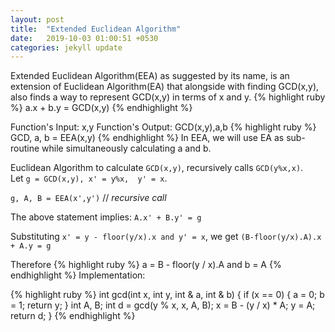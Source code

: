 ```yaml
---
layout: post
title:  "Extended Euclidean Algorithm"
date:   2019-10-03 01:00:51 +0530
categories: jekyll update
---
```


Extended Euclidean Algorithm(EEA) as suggested by its name, is an extension of Euclidean Algorithm(EA) that alongside with finding GCD(x,y), also finds a way to represent GCD(x,y) in terms of x and y.
{% highlight ruby %}
a.x + b.y = GCD(x,y)
{% endhighlight %}

Function's Input: x,y
Function's Output: GCD(x,y),a,b
{% highlight ruby %}
GCD, a, b = EEA(x,y)
{% endhighlight %}
In EEA, we will use EA as sub-routine while simultaneously calculating a and b.

Euclidean Algorithm to calculate `GCD(x,y)`, recursively calls `GCD(y%x,x)`. </br>Let `g = GCD(x,y), x' = y%x,  y' = x`.

`g, A, B = EEA(x',y')`   // *recursive call*

The above statement implies:
`A.x' + B.y' = g`

Substituting `x' = y - floor(y/x).x and y' = x`, we get
`(B-floor(y/x).A).x + A.y = g`

Therefore 
{% highlight ruby %}
a = B - floor(y / x).A  and b = A
{% endhighlight %}
Implementation:

{% highlight ruby %}
int gcd(int x, int y, int & a, int & b) {
    if (x == 0) {
        a = 0;
        b = 1;
        return y;
    }
    int A, B;
    int d = gcd(y % x, x, A, B);
    x = B - (y / x) * A;
    y = A;
    return d;
}
{% endhighlight %}



